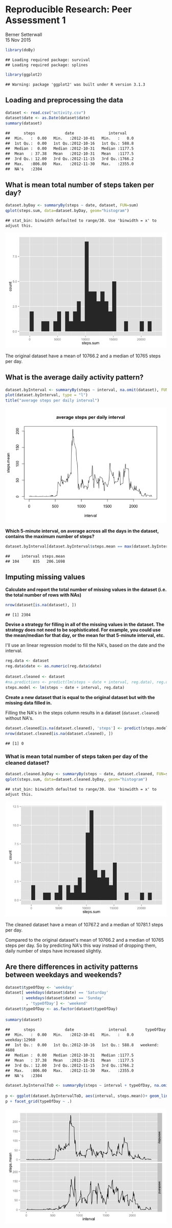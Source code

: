 # Reproducible Research: Peer Assessment 1
Berner Setterwall  
15 Nov 2015  


```r
library(doBy)
```

```
## Loading required package: survival
## Loading required package: splines
```

```r
library(ggplot2)
```

```
## Warning: package 'ggplot2' was built under R version 3.1.3
```

## Loading and preprocessing the data


```r
dataset <- read.csv("activity.csv")
dataset$date <- as.Date(dataset$date)
summary(dataset)
```

```
##      steps             date               interval     
##  Min.   :  0.00   Min.   :2012-10-01   Min.   :   0.0  
##  1st Qu.:  0.00   1st Qu.:2012-10-16   1st Qu.: 588.8  
##  Median :  0.00   Median :2012-10-31   Median :1177.5  
##  Mean   : 37.38   Mean   :2012-10-31   Mean   :1177.5  
##  3rd Qu.: 12.00   3rd Qu.:2012-11-15   3rd Qu.:1766.2  
##  Max.   :806.00   Max.   :2012-11-30   Max.   :2355.0  
##  NA's   :2304
```

## What is mean total number of steps taken per day?


```r
dataset.byDay <- summaryBy(steps ~ date, dataset, FUN=sum)
qplot(steps.sum, data=dataset.byDay, geom="histogram")
```

```
## stat_bin: binwidth defaulted to range/30. Use 'binwidth = x' to adjust this.
```

![](PA1_template_files/figure-html/daily-steps-1.png) 

The original dataset have a mean of 10766.2 and a median of 10765 steps per day.

## What is the average daily activity pattern?


```r
dataset.byInterval <- summaryBy(steps ~ interval, na.omit(dataset), FUN=mean)
plot(dataset.byInterval, type = "l")
title("average steps per daily interval")
```

![](PA1_template_files/figure-html/unnamed-chunk-1-1.png) 

**Which 5-minute interval, on average across all the days in the dataset, contains the maximum number of steps?**


```r
dataset.byInterval[dataset.byInterval$steps.mean == max(dataset.byInterval$steps.mean), ]
```

```
##     interval steps.mean
## 104      835   206.1698
```

## Imputing missing values

**Calculate and report the total number of missing values in the dataset (i.e. the total number of rows with NAs)**


```r
nrow(dataset[is.na(dataset), ])
```

```
## [1] 2304
```

**Devise a strategy for filling in all of the missing values in the dataset. The strategy does not need to be sophisticated. For example, you could use the mean/median for that day, or the mean for that 5-minute interval, etc.**

I'll use an linear regression model to fill the NA's, based on the date and the interval.

```r
reg.data <- dataset
reg.data$date <- as.numeric(reg.data$date)

dataset.cleaned <- dataset
#na.predictions <- predict(lm(steps ~ date + interval, reg.data), reg.data[is.na(reg.data)])
steps.model <- lm(steps ~ date + interval, reg.data)
```

**Create a new dataset that is equal to the original dataset but with the missing data filled in.**

Filling the NA's in the steps column results in a dataset (`dataset.cleaned`) without NA's.


```r
dataset.cleaned[is.na(dataset.cleaned), 'steps'] <- predict(steps.model, reg.data[is.na(reg.data), ])
nrow(dataset.cleaned[is.na(dataset.cleaned), ])
```

```
## [1] 0
```

### What is mean total number of steps taken per day of the cleaned dataset?

```r
dataset.cleaned.byDay <- summaryBy(steps ~ date, dataset.cleaned, FUN=sum)
qplot(steps.sum, data=dataset.cleaned.byDay, geom="histogram")
```

```
## stat_bin: binwidth defaulted to range/30. Use 'binwidth = x' to adjust this.
```

![](PA1_template_files/figure-html/cleaned-daily-steps-1.png) 

The cleaned dataset have a mean of 10767.2 and a median of 10781.1 steps per day.

Compared to the original dataset's mean of 10766.2 and a median of 10765 steps per day. So by predicting NA's this way instead of dropping them, daily number of steps have increased slightly.

## Are there differences in activity patterns between weekdays and weekends?


```r
dataset$typeOfDay <- 'weekday'
dataset[ weekdays(dataset$date) == 'Saturday'
       | weekdays(dataset$date) == 'Sunday'
         , 'typeOfDay'] <- 'weekend'
dataset$typeOfDay <- as.factor(dataset$typeOfDay)

summary(dataset)
```

```
##      steps             date               interval        typeOfDay    
##  Min.   :  0.00   Min.   :2012-10-01   Min.   :   0.0   weekday:12960  
##  1st Qu.:  0.00   1st Qu.:2012-10-16   1st Qu.: 588.8   weekend: 4608  
##  Median :  0.00   Median :2012-10-31   Median :1177.5                  
##  Mean   : 37.38   Mean   :2012-10-31   Mean   :1177.5                  
##  3rd Qu.: 12.00   3rd Qu.:2012-11-15   3rd Qu.:1766.2                  
##  Max.   :806.00   Max.   :2012-11-30   Max.   :2355.0                  
##  NA's   :2304
```

```r
dataset.byIntervalToD <- summaryBy(steps ~ interval + typeOfDay, na.omit(dataset), FUN=mean)

p <- ggplot(dataset.byIntervalToD, aes(interval, steps.mean))+ geom_line()
p + facet_grid(typeOfDay ~ .)
```

![](PA1_template_files/figure-html/unnamed-chunk-6-1.png) 

